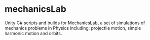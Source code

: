 # mechanicsLab
Unity C# scripts and builds for MechanicsLab, a set of simulations of mechanics problems in Physics including: projectile motion, simple harmonic motion and orbits.
